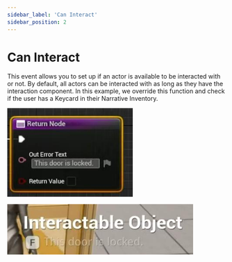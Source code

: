```yaml
---
sidebar_label: 'Can Interact'
sidebar_position: 2
---
```


# Can Interact

This event allows you to set up if an actor is available to be interacted with or not. By default, all actors can be interacted with as long as they have the interaction component. In this example, we override this function and check if the user has a Keycard in their Narrative Inventory.

![functions-can-interact-returnnode.jpg](/img/interaction/functions-can-interact-returnnode.jpg)

![functions-can-interact-preview.jpg](/img/interaction/functions-can-interact-preview.jpg)